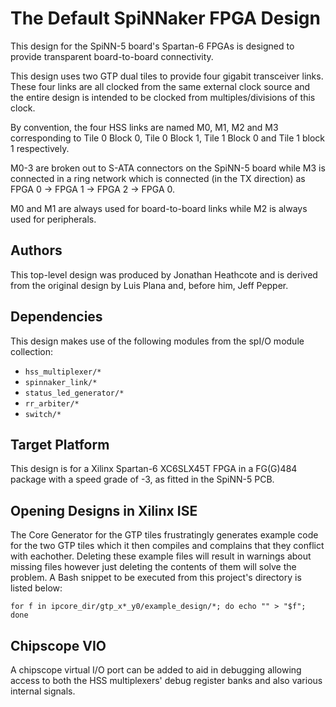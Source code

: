The Default SpiNNaker FPGA Design
=================================

This design for the SpiNN-5 board's Spartan-6 FPGAs is designed to provide transparent
board-to-board connectivity.

This design uses two GTP dual tiles to provide four gigabit transceiver links.  These four links
are all clocked from the same external clock source and the entire design is intended to be clocked
from multiples/divisions of this clock.

By convention, the four HSS links are named M0, M1, M2 and M3 corresponding to Tile 0 Block 0, Tile
0 Block 1, Tile 1 Block 0 and Tile 1 block 1 respectively.

M0-3 are broken out to S-ATA connectors on the SpiNN-5 board while M3 is connected in a ring
network which is connected (in the TX direction) as  FPGA 0 -> FPGA 1 -> FPGA 2 -> FPGA 0.

M0 and M1 are always used for board-to-board links while M2 is always used for peripherals.

Authors
-------

This top-level design was produced by Jonathan Heathcote and is derived from the original design by
Luis Plana and, before him, Jeff Pepper.


Dependencies
------------

This design makes use of the following modules from the spI/O module collection:
* `hss_multiplexer/*`
* `spinnaker_link/*`
* `status_led_generator/*`
* `rr_arbiter/*`
* `switch/*`


Target Platform
---------------

This design is for a Xilinx Spartan-6 XC6SLX45T FPGA in a FG(G)484 package with a speed grade of
-3, as fitted in the SpiNN-5 PCB.


Opening Designs in Xilinx ISE
-----------------------------

The Core Generator for the GTP tiles frustratingly generates example code
for the two GTP tiles which it then compiles and complains that they conflict
with eachother. Deleting these example files will result in warnings about
missing files however just deleting the contents of them will solve the problem.
A Bash snippet to be executed from this project's directory is listed below:

	for f in ipcore_dir/gtp_x*_y0/example_design/*; do echo "" > "$f"; done


Chipscope VIO
-------------

A chipscope virtual I/O port can be added to aid in debugging allowing access to
both the HSS multiplexers' debug register banks and also various internal
signals.
